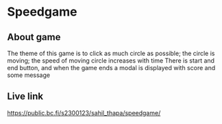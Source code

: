 # Speedgame

## About game
 The theme of this game is to click as much circle as possible; the circle is moving; the speed of moving circle increases with time
 There is start and end button, and when the game ends a modal is displayed with score and some message
 
 ## Live link
 https://public.bc.fi/s2300123/sahil_thapa/speedgame/
 

